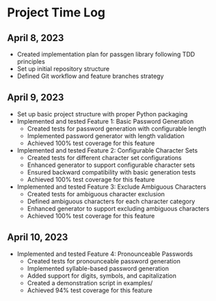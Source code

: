 # Project Time Log

## April 8, 2023

- Created implementation plan for passgen library following TDD principles
- Set up initial repository structure
- Defined Git workflow and feature branches strategy

## April 9, 2023

- Set up basic project structure with proper Python packaging
- Implemented and tested Feature 1: Basic Password Generation
  - Created tests for password generation with configurable length
  - Implemented password generator with length validation
  - Achieved 100% test coverage for this feature
- Implemented and tested Feature 2: Configurable Character Sets
  - Created tests for different character set configurations
  - Enhanced generator to support configurable character sets
  - Ensured backward compatibility with basic generation tests
  - Achieved 100% test coverage for this feature
- Implemented and tested Feature 3: Exclude Ambiguous Characters
  - Created tests for ambiguous character exclusion
  - Defined ambiguous characters for each character category
  - Enhanced generator to support excluding ambiguous characters
  - Achieved 100% test coverage for this feature

## April 10, 2023

- Implemented and tested Feature 4: Pronounceable Passwords
  - Created tests for pronounceable password generation
  - Implemented syllable-based password generation
  - Added support for digits, symbols, and capitalization
  - Created a demonstration script in examples/
  - Achieved 94% test coverage for this feature 